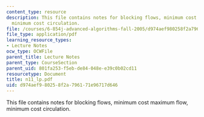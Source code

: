 ```yaml
---
content_type: resource
description: This file contains notes for blocking flows, minimum cost maximum flow,
  minimum cost circulation.
file: /courses/6-854j-advanced-algorithms-fall-2005/d974aef980258f2a796171e96717d646_n11_lp.pdf
file_type: application/pdf
learning_resource_types:
- Lecture Notes
ocw_type: OCWFile
parent_title: Lecture Notes
parent_type: CourseSection
parent_uid: 801fa253-f5eb-de84-048e-e39c0b02cd11
resourcetype: Document
title: n11_lp.pdf
uid: d974aef9-8025-8f2a-7961-71e96717d646
---
```

This file contains notes for blocking flows, minimum cost maximum flow, minimum cost circulation.

